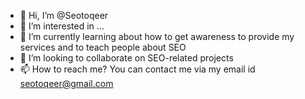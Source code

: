 - 👋 Hi, I’m @Seotoqeer
- 👀 I’m interested in ...
- 🌱 I’m currently learning about how to get awareness to provide my services and to teach people about SEO
- 💞️ I’m looking to collaborate on SEO-related projects
- 📫 How to reach me? You can contact me via my email id seotoqeer@gmail.com

<!---
Seotoqeer/Seotoqeer is a ✨ unique ✨ repository because its `README.md` (this file) appears on your GitHub profile.
You can click the Preview link to take a look at your changes.
--->
